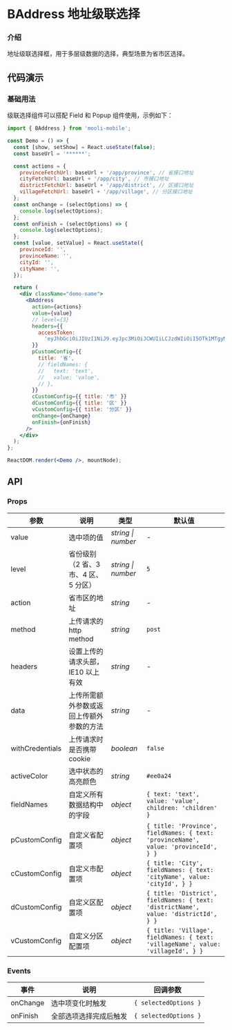 # BAddress 地址级联选择

### 介绍

地址级联选择框，用于多层级数据的选择，典型场景为省市区选择。

## 代码演示

### 基础用法

级联选择组件可以搭配 Field 和 Popup 组件使用，示例如下：

```jsx
import { BAddress } from 'mooli-mobile';

const Demo = () => {
  const [show, setShow] = React.useState(false);
  const baseUrl = '******';

  const actions = {
    provinceFetchUrl: baseUrl + '/app/province', // 省接口地址
    cityFetchUrl: baseUrl + '/app/city', // 市接口地址
    districtFetchUrl: baseUrl + '/app/district', // 区接口地址
    villageFetchUrl: baseUrl + '/app/village', // 分区接口地址
  };
  const onChange = (selectOptions) => {
    console.log(selectOptions);
  };
  const onFinish = (selectOptions) => {
    console.log(selectOptions);
  };
  const [value, setValue] = React.useState({
    provinceId: '',
    provinceName: '',
    cityId: '',
    cityName: '',
  });

  return (
    <div className="demo-name">
      <BAddress
        action={actions}
        value={value}
        // level={3}
        headers={{
          accessToken:
            'eyJhbGciOiJIUzI1NiJ9.eyJpc3MiOiJCWUIiLCJzdWIiOiI5OTk1MTgyMDMiLCJpYXQiOjE2MzcxNDcwMTUsImV4cCI6MTYzNzc1MTgxNX0.yC5SEHBRAwxWIQsqR3ImxSCfcPg5ejQmZ_UKXLqcyT4',
        }}
        pCustomConfig={{
          title: '省',
          // fieldNames: {
          //   text: 'text',
          //   value: 'value',
          // },
        }}
        cCustomConfig={{ title: '市' }}
        dCustomConfig={{ title: '区' }}
        vCustomConfig={{ title: '分区' }}
        onChange={onChange}
        onFinish={onFinish}
      />
    </div>
  );
};

ReactDOM.render(<Demo />, mountNode);
```

## API

### Props

| 参数 | 说明 | 类型 | 默认值 |
| --- | --- | --- | --- |
| value | 选中项的值 | _string \| number_ | - |
| level | 省份级别（2 省、3 市、4 区、5 分区） | _string \| number_ | `5` |
| action | 省市区的地址 | _string_ | - |
| method | 上传请求的 http method | _string_ | `post` |
| headers | 设置上传的请求头部，IE10 以上有效 | _string_ | - |
| data | 上传所需额外参数或返回上传额外参数的方法 | _string_ | - |
| withCredentials | 上传请求时是否携带 cookie | _boolean_ | `false` |
| activeColor | 选中状态的高亮颜色 | _string_ | `#ee0a24` |
| fieldNames | 自定义所有数据结构中的字段 | _object_ | `{ text: 'text', value: 'value', children: 'children' }` |
| pCustomConfig | 自定义省配置项 | _object_ | `{ title: 'Province', fieldNames: { text: 'provinceName', value: 'provinceId', } }` |
| cCustomConfig | 自定义市配置项 | _object_ | `{ title: 'City', fieldNames: { text: 'cityName', value: 'cityId', } }` |
| dCustomConfig | 自定义区配置项 | _object_ | `{ title: 'District', fieldNames: { text: 'districtName', value: 'districtId', } }` |
| vCustomConfig | 自定义分区配置项 | _object_ | `{ title: 'Village', fieldNames: { text: 'villageName', value: 'villageId', } }` |

### Events

| 事件     | 说明                   | 回调参数              |
| -------- | ---------------------- | --------------------- |
| onChange | 选中项变化时触发       | `{ selectedOptions }` |
| onFinish | 全部选项选择完成后触发 | `{ selectedOptions }` |
